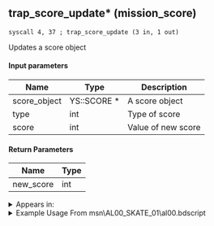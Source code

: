 ## trap_score_update* (mission_score)

`syscall 4, 37 ; trap_score_update (3 in, 1 out)`

Updates a score object

#### Input parameters
| Name | Type | Description
|------|------|------------
| score_object   | YS::SCORE *   | A score object
| type   | int   | Type of score
| score   | int   | Value of new score


#### Return Parameters
| Name | Type
|------|-----
| new_score   | int   


<details>
	<summary>Appears in:</summary>
| filename | Entity (obj)
|----------|-------------
| msn\AL00_SKATE_01\al00.bdscript       |           
| msn\AL10_KINOKO_LEX\kino.bdscript       |           
| msn\AL14_MS202_FREE\al14.bdscript       |           
| msn\BB13_KINOKO_XAL\kino.bdscript       |           
| msn\CA02_SKATE_01\ca02.bdscript       |           
| msn\CA13_KINOKO_LUX\kino.bdscript       |           
| msn\EH03_KINOKO_XEM\kino.bdscript       |           
| msn\HB04_KINOKO_DEM\kino.bdscript       |           
| msn\HB09_SKATE_01\hb09.bdscript       |           
| msn\HE02_MS104D\he02.bdscript       |           
| msn\HE17_KINOKO_ZEX\kino.bdscript       |           
| msn\HE_COLOSSEUM\he_c.bdscript       |           
| msn\HE_COLOSSEUM_2\he_c.bdscript       |           
| msn\HE_COLOSSEUM_2_FOG\he_c.bdscript       |           
| msn\HE_COLOSSEUM_3\he_c.bdscript       |           
| msn\HE_COLOSSEUM_6\he_c.bdscript       |           
| msn\HE_COLOSSEUM_6_FOG\he_c.bdscript       |           
| msn\HE_COLOSSEUM_7\he_c.bdscript       |           
| msn\HE_COLOSSEUM_8\he_c.bdscript       |           
| msn\HE_COLOSSEUM_8_CEL\he_c.bdscript       |           
| msn\HE_COLOSSEUM_8_ONLY\he_c.bdscript       |           
| msn\HE_COLOSSEUM_8_PP\he_c.bdscript       |           
| msn\HE_COLOSSEUM_8_TIT\he_c.bdscript       |           
| msn\HE_COL_1_10\he_c.bdscript       |           
| msn\HE_COL_1_8\he_c.bdscript       |           
| msn\HE_COL_2_10\he_c.bdscript       |           
| msn\HE_COL_4_1\he_c.bdscript       |           
| msn\HE_COL_4_10\he_c.bdscript       |           
| msn\HE_COL_4_2\he_c.bdscript       |           
| msn\HE_COL_4_3\he_c.bdscript       |           
| msn\HE_COL_4_4\he_c.bdscript       |           
| msn\HE_COL_4_5\he_c.bdscript       |           
| msn\HE_COL_4_6\he_c.bdscript       |           
| msn\HE_COL_4_7\he_c.bdscript       |           
| msn\HE_COL_4_8\he_c.bdscript       |           
| msn\HE_COL_4_9\he_c.bdscript       |           
| msn\HE_COL_5\he_c.bdscript       |           
| msn\HE_COL_5_10\he_c.bdscript       |           
| msn\HE_COL_5_8\he_c.bdscript       |           
| msn\HE_COL_6_10\he_c.bdscript       |           
| msn\HE_COL_8PP_BOSS\he_c.bdscript       |           
| msn\HE_COL_8TI_BOSS\he_c.bdscript       |           
| msn\HE_COL_8_10\he_c.bdscript       |           
| msn\HE_COL_8_25\he_c.bdscript       |           
| msn\HE_COL_8_30\he_c.bdscript       |           
| msn\HE_COL_8_31\he_c.bdscript       |           
| msn\HE_COL_8_35\he_c.bdscript       |           
| msn\HE_COL_8_40\he_c.bdscript       |           
| msn\HE_COL_8_45\he_c.bdscript       |           
| msn\HE_COL_8_49\he_c.bdscript       |           
| msn\HE_COL_8_5\he_c.bdscript       |           
| msn\HE_COL_8_50\he_c.bdscript       |           
| msn\HE_COL_8_6\he_c.bdscript       |           
| msn\MU09_KINOKO_VEX\kino.bdscript       |           
| msn\NM07_KINOKO_XIG\kino.bdscript       |           
| msn\NM09_SKATE_01\nm09.bdscript       |           
| msn\NM10_MS203_FREE\nm10.bdscript       |           
| msn\PO01_MS501_FREE\po01.bdscript       |           
| msn\PO06_MS101_FREE\po06.bdscript       |           
| msn\PO07_MS201_FREE\po07.bdscript       |           
| msn\PO08_MS301_FREE\po08.bdscript       |           
| msn\PO09_MS401_FREE\po09.bdscript       |           
| msn\TR02_MS102_FREE\tr02.bdscript       |           
| msn\TT06_BAGGAGE_02\tt06.bdscript       |           
| msn\TT06_LETTER_02\tt06.bdscript       |           
| msn\TT06_PERFORM_02\tt06.bdscript       |           
| msn\TT07_CLEAN_02\tt07.bdscript       |           
| msn\TT07_POSTER_02\tt07.bdscript       |           
| msn\TT07_SKATE_01\tt07.bdscript       |           
| msn\TT07_WORM_02\tt07.bdscript       |           
| msn\TT14_KINOKO_LAR\kino.bdscript       |           
| msn\TT25_KINOKO_AXE\kino.bdscript       |           
| msn\TT36_KINOKO_SAI\kino.bdscript       |           
| msn\TT40_KINOKO_AXE\kino.bdscript       |           
| msn\WI02_KINOKO_MAR\kino.bdscript       |           

</details>

<details>
	<summary>Example Usage From msn\AL00_SKATE_01\al00.bdscript</summary>
```plaintext
L67:
 popToSp 4
 popToSp 0
 pushFromFSpVal 0
 pushFromFSp 4
 pushFromFSpVal 4
 syscall 4, 29 ; trap_mission_get_count (1 in, 1 out)
 syscall 4, 37 ; trap_score_update (3 in, 1 out)
 jz L100
 pushFromFSp 4
 pushImm 3
 sub 
 msbi 
 jz L98
 pushFromFSpVal 4
 syscall 4, 50 ; trap_mission_warning_count (1 in, 0 out)
 jmp L98
```
</details>

